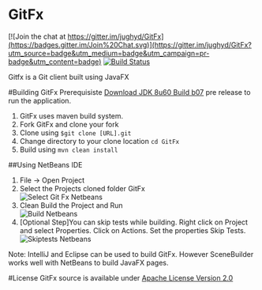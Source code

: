 GitFx
=====

[![Join the chat at https://gitter.im/jughyd/GitFx](https://badges.gitter.im/Join%20Chat.svg)](https://gitter.im/jughyd/GitFx?utm_source=badge&utm_medium=badge&utm_campaign=pr-badge&utm_content=badge) [![Build Status](https://travis-ci.org/jughyd/GitFx.svg?branch=master)](https://travis-ci.org/jughyd/GitFx)

Gitfx is a Git client built using JavaFX


#Building GitFx
Prerequisiste 
<a href="https://jdk8.java.net/download.html">Download JDK 8u60 Build b07</a> pre release to run the application.

1. GitFx uses maven build system. 
2. Fork GitFx and clone your fork
3. Clone using ```$git clone [URL].git```
4. Change directory to your clone location ```cd GitFx``` 
5. Build using ```mvn clean install``` 

##Using NetBeans IDE
1. File -> Open Project 
2. Select the Projects cloned folder GitFx<br/><img src='http://s14.postimg.org/z9dxp8yc1/Select_Git_Fx_Netbeans.png' border='0' alt="Select Git Fx Netbeans" /> 
3. Clean Build the Project and Run</br><img src='http://s27.postimg.org/fq7gssgbn/Build_Netbeans.png' border='0' alt="Build Netbeans" />
4. [Optional Step]You can skip tests while building. Right click on Project and select Properties. Click on Actions. Set the properties Skip Tests. </br><img src='http://s1.postimg.org/o73gcp3ov/Skiptests_Netbeans.png' border='0' alt="Skiptests Netbeans" />

Note: IntelliJ and Eclipse can be used to build GitFx. However SceneBuilder works well with NetBeans to build JavaFX pages. 

#License
GitFx source is available under <a href="https://www.apache.org/licenses/LICENSE-2.0">Apache License Version 2.0 </a> 
